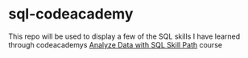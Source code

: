 # sql-codeacademy

This repo will be used to display a few of the SQL skills I have learned through codeacademys [Analyze Data with SQL Skill Path](https://www.codecademy.com/learn/paths/analyze-data-with-sql) course
